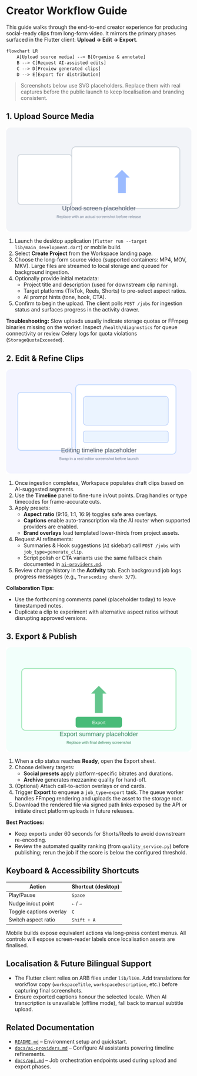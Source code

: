 # Creator Workflow Guide

This guide walks through the end-to-end creator experience for producing social-ready clips from long-form video. It mirrors the primary phases surfaced in the Flutter client: **Upload → Edit → Export**.

```mermaid
flowchart LR
    A[Upload source media] --> B[Organise & annotate]
    B --> C[Request AI-assisted edits]
    C --> D[Preview generated clips]
    D --> E[Export for distribution]
```

> Screenshots below use SVG placeholders. Replace them with real captures before the public launch to keep localisation and branding consistent.

## 1. Upload Source Media

![Upload screen placeholder](./images/upload-placeholder.svg)

1. Launch the desktop application (`flutter run --target lib/main_development.dart`) or mobile build.
2. Select **Create Project** from the Workspace landing page.
3. Choose the long-form source video (supported containers: MP4, MOV, MKV). Large files are streamed to local storage and queued for background ingestion.
4. Optionally provide initial metadata:
   - Project title and description (used for downstream clip naming).
   - Target platforms (TikTok, Reels, Shorts) to pre-select aspect ratios.
   - AI prompt hints (tone, hook, CTA).
5. Confirm to begin the upload. The client polls `POST /jobs` for ingestion status and surfaces progress in the activity drawer.

**Troubleshooting:** Slow uploads usually indicate storage quotas or FFmpeg binaries missing on the worker. Inspect `/health/diagnostics` for queue connectivity or review Celery logs for quota violations (`StorageQuotaExceeded`).

## 2. Edit & Refine Clips

![Editing timeline placeholder](./images/edit-placeholder.svg)

1. Once ingestion completes, Workspace populates draft clips based on AI-suggested segments.
2. Use the **Timeline** panel to fine-tune in/out points. Drag handles or type timecodes for frame-accurate cuts.
3. Apply presets:
   - **Aspect ratio** (9:16, 1:1, 16:9) toggles safe area overlays.
   - **Captions** enable auto-transcription via the AI router when supported providers are enabled.
   - **Brand overlays** load templated lower-thirds from project assets.
4. Request AI refinements:
   - Summaries & Hook suggestions (`AI` sidebar) call `POST /jobs` with `job_type=generate_clip`.
   - Script polish or CTA variants use the same fallback chain documented in [`ai-providers.md`](./ai-providers.md).
5. Review change history in the **Activity** tab. Each background job logs progress messages (e.g., `Transcoding chunk 3/7`).

**Collaboration Tips:**
- Use the forthcoming comments panel (placeholder today) to leave timestamped notes.
- Duplicate a clip to experiment with alternative aspect ratios without disrupting approved versions.

## 3. Export & Publish

![Export summary placeholder](./images/export-placeholder.svg)

1. When a clip status reaches **Ready**, open the Export sheet.
2. Choose delivery targets:
   - **Social presets** apply platform-specific bitrates and durations.
   - **Archive** generates mezzanine quality for hand-off.
3. (Optional) Attach call-to-action overlays or end cards.
4. Trigger **Export** to enqueue a `job_type=export` task. The queue worker handles FFmpeg rendering and uploads the asset to the storage root.
5. Download the rendered file via signed path links exposed by the API or initiate direct platform uploads in future releases.

**Best Practices:**
- Keep exports under 60 seconds for Shorts/Reels to avoid downstream re-encoding.
- Review the automated quality ranking (from `quality_service.py`) before publishing; rerun the job if the score is below the configured threshold.

## Keyboard & Accessibility Shortcuts

| Action | Shortcut (desktop) |
| --- | --- |
| Play/Pause | `Space` |
| Nudge in/out point | `←` / `→` |
| Toggle captions overlay | `C` |
| Switch aspect ratio | `Shift + A` |

Mobile builds expose equivalent actions via long-press context menus. All controls will expose screen-reader labels once localisation assets are finalised.

## Localisation & Future Bilingual Support

- The Flutter client relies on ARB files under `lib/l10n`. Add translations for workflow copy (`workspaceTitle`, `workspaceDescription`, etc.) before capturing final screenshots.
- Ensure exported captions honour the selected locale. When AI transcription is unavailable (offline mode), fall back to manual subtitle upload.

## Related Documentation

- [`README.md`](../README.md) – Environment setup and quickstart.
- [`docs/ai-providers.md`](./ai-providers.md) – Configure AI assistants powering timeline refinements.
- [`docs/api.md`](./api.md) – Job orchestration endpoints used during upload and export phases.
